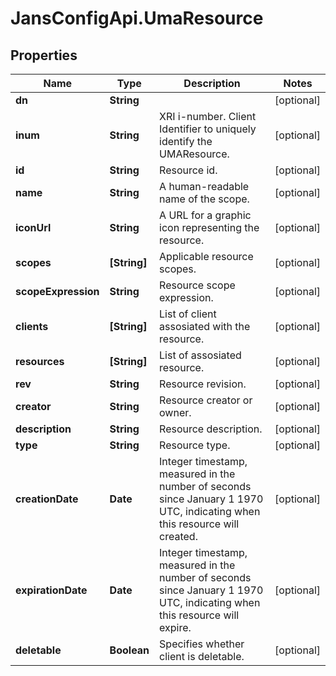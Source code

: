 # JansConfigApi.UmaResource

## Properties

Name | Type | Description | Notes
------------ | ------------- | ------------- | -------------
**dn** | **String** |  | [optional] 
**inum** | **String** | XRI i-number. Client Identifier to uniquely identify the UMAResource. | [optional] 
**id** | **String** | Resource id. | [optional] 
**name** | **String** | A human-readable name of the scope. | [optional] 
**iconUrl** | **String** | A URL for a graphic icon representing the resource. | [optional] 
**scopes** | **[String]** | Applicable resource scopes. | [optional] 
**scopeExpression** | **String** | Resource scope expression. | [optional] 
**clients** | **[String]** | List of client assosiated with the resource. | [optional] 
**resources** | **[String]** | List of assosiated resource. | [optional] 
**rev** | **String** | Resource revision. | [optional] 
**creator** | **String** | Resource creator or owner. | [optional] 
**description** | **String** | Resource description. | [optional] 
**type** | **String** | Resource type. | [optional] 
**creationDate** | **Date** | Integer timestamp, measured in the number of seconds since January 1 1970 UTC, indicating when this resource will created. | [optional] 
**expirationDate** | **Date** | Integer timestamp, measured in the number of seconds since January 1 1970 UTC, indicating when this resource will expire. | [optional] 
**deletable** | **Boolean** | Specifies whether client is deletable. | [optional] 


